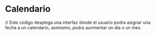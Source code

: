# Calendario

// Este codigo desplega una interfaz donde el usuario podra asignar una fecha a un calendario, asimismo, podra aunmentar un dia o un mes.
